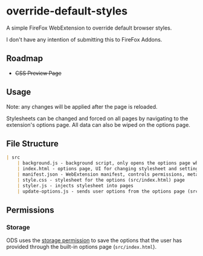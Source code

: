 # override-default-styles

A simple FireFox WebExtension to override default browser styles.

I don't have any intention of submitting this to FireFox Addons.

## Roadmap

+ ~~CSS Preview Page~~

## Usage

Note: any changes will be applied after the page is reloaded.

Stylesheets can be changed and forced on all pages by navigating to the extension's options page.  All data can also be wiped on the options page.

## File Structure

```markdown
| src
	| background.js - background script, only opens the options page when installed
	| index.html - options page, UI for changing stylesheet and settings
	| manifest.json - WebExtension manifest, controls permissions, meta information for extension stores, content and background scripts
	| style.css - stylesheet for the options (src/index.html) page
	| styler.js - injects stylesheet into pages
	| update-options.js - sends user options from the options page (src/index.html) to extension storage
```

## Permissions

### Storage

ODS uses the [storage permission](https://developer.mozilla.org/en-US/docs/Mozilla/Add-ons/WebExtensions/API/storage) to save the options that the user has provided through the built-in options page (`src/index.html`).
